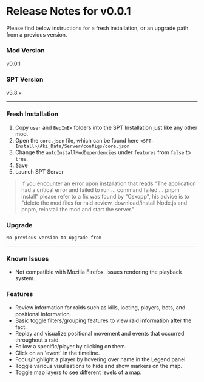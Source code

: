 # Release Notes for v0.0.1

Please find below instructions for a fresh installation, or an upgrade path from a previous version.

### Mod Version
v0.0.1

### SPT Version
v3.8.x

---

### Fresh Installation

1. Copy `user` and `BepInEx` folders into the SPT Installation just like any other mod.
2. Open the `core.json` file, which can be found here `<SPT-Install>/Aki_Data/Server/configs/core.json`
3. Change the `autoInstallModDependencies` under `features` from `false` to `true`.
4. Save
5. Launch SPT Server

> If you encounter an error upon installation that reads "The application had a critical error and failed to run ... command failed ... pnpm install" please refer to a fix was found by "Csxopp", his advice is to "delete the mod files for raid-review, download/install Node.js and pnpm, reinstall the mod and start the server."

### Upgrade

`No previous version to upgrade from`

---

### Known Issues
- Not compatible with Mozilla Firefox, issues rendering the playback system.

### Features
- Review information for raids such as kills, looting, players, bots, and positional information.
- Basic toggle filters/grouping features to view raid information after the fact.
- Replay and visualize positional movement and events that occurred throughout a raid.
- Follow a specific/player by clicking on them.
- Click on an 'event' in the timeline.
- Focus/highlight a player by hovering over name in the Legend panel.
- Toggle various visulisations to hide and show markers on the map.
- Toggle map layers to see different levels of a map.